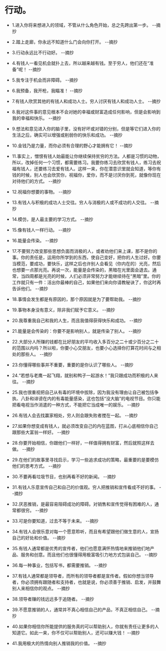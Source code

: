 # 行动。

- 1.进入你将来想进入的领域，不管从什么角色开始，总之先跨出第一步。 --摘抄

- 2.踏上走廊，你永远不知道什么门会向你打开。 --摘抄

- 3.行动永远比不行动好。 --摘抄

- 4.有钱人一看见机会就扑上去，所以越来越有钱。至于穷人，他们还在“准备”呢！ --摘抄

- 5.我专注于机会而非障碍。 --摘抄

- 6.我预备，我开枪，我瞄准！ --摘抄

- 7.有钱人欣赏其他的有钱人和成功人士。穷人讨厌有钱人和成功人士。 --摘抄

- 8.我对这件事的意见根本不会对她的幸福或财富造成任何影响，但是会影响到我的幸福和快乐。 --摘抄

- 9.想法和意见进入你的脑子里，没有好坏或对错的分别，但是等它们进入你的生活之后，确实可以增强或削弱你的快乐和成功。 --摘抄

- 10.金钱乃是力量，而你必须有合理的野心才能拥有它！ --摘抄

- 11.事实上，憎恨有钱人始最能让你继续保持贫穷的方法。人都是习惯的动物，所以，改掉任何一个习惯，都需要练习。我要你练习去欣赏有钱人，练习去祝福有钱人，还要练习去爱有钱人。这样一来，你在潜意识里就会知道，等你有钱的时候，别人也会欣赏你，祝福你，爱你，而不是讨厌你到死，就像你现在对待他们的方式。 --摘抄

- 12.祝福你想要的事物。 --摘抄

- 13.有钱人与积极的成功人士交往。穷人与消极的人或不成功的人交往。 --摘抄

- 14.模仿，是人最主要的学习方式。 --摘抄

- 15.像有钱人一样行动。 --摘抄

- 16.能量会传染。 --摘抄

- 17.不要努力改变那些思想负面而消极的人，或者劝他们来上课，那不是你的事。你的责任是，运用你所学到的东西，使自己变好，把你的人生过好。你要当模范，要成功，要快乐，这样之后也许别人会看见（你内在的）光亮，然后也想要一点那光亮。再说一次，能量是会传染的，黑暗在光里面会退去。通常，当四周都是光亮的时候，人们必须非常努力才能继续待在“黑暗”里。你的工作就只有一件：活出你最棒的自己，如果他们来向你请教秘诀了，你这时再告诉他们。 --摘抄

- 18.事情会发生都是有原因的，那个原因就是为了要帮助我。 --摘抄

- 19.事物本身没有意义，除非我们赋予它意义。 --摘抄

- 20.我尊重我自己和我的人生，而且我值得获得快乐和成功。 --摘抄

- 21.能量是会传染的：你要不是影响别人，就是传染了别人。 --摘抄

- 22.大部分人所赚的钱都在比好朋友的平均收入多百分之二十或少百分之二十的范围以内吗？所以啦，你要小心交朋友，也要小心选择你打算花时间与之相处的那些人。 --摘抄

- 23.你懂得哪些事并不重要，重要的是你认识了哪些人。 --摘抄

- 24.“若想与老鹰一起飞翔，就别和鸭子一起游水！”我只跟成功而积极的人来往。 --摘抄

- 25.我也很重视把自己从有毒的环境中拔除，因为我没有理由让自己被包括争执、八卦和诽谤在内的有毒能量感染，这也包括“没大脑”的电视节目。你只能把看电视当作消遣的一种方式，不能把它当成唯一的娱乐。 --摘抄

- 26.有钱人会去找赢家相处，穷人则会跟失败者搅在一起。 --摘抄

- 27.如果你想变成有钱人，就必须改变自己的内在蓝图，打从心底相信你自己跟那些大富翁一样好。 --摘抄

- 28.你要开始相信，你跟他们一样好，一样值得拥有财富，然后就照这样去做。 --摘抄

- 29.在他们的故事里寻找启示，学习一些追求成功的策略，最重要的是要模仿他们的思考方式。 --摘抄

- 30.不要再看垃圾节目，也别再看不好的新闻。 --摘抄

- 31.有钱人乐意宣传自己和自己的价值观。穷人把推销和宣传看成不好的事。 --摘抄

- 32.厌恶推销，是最容易阻碍成功的障碍。对销售和宣传觉得有困难的人，通常都很穷。 --摘抄

- 33.可是你要知道，过去不等于未来。 --摘抄

- 34.有钱人会很乐意对每一个愿意聆听，而且有希望跟他们做生意的人，宣扬自己的好处和价值。 --摘抄

- 35.有钱人通常都是优秀的宣传者，他们也愿意满怀热情地来推销他们地产品、服务和创意。而且他们也很懂得用极富吸引力地方式包装自己。 --摘抄

- 36.每一种事业，包括写书，都需要推销。 --摘抄

- 37.有钱人通常都是领导者，而所有的领导者都是宣传者。假如你想当领导者，你必须拥有跟随者和支持者，也就是说，你必须善于推销、启发，并鼓舞别人来相信你的观点。 --摘抄

- 38.领导者赚的钱远远多于追随者。 --摘抄

- 39.不愿意推销的人，通常并不真心相信自己的产品，不真正相信自己。 --摘抄

- 40.如果你相信你所能提供的服务真的可以帮助别人，你就有责任让更多的人知道它。如此一来，你不仅可以帮助别人，还可以赚大钱！ --摘抄

- 41.我用极大的热情向别人推销我的价值。 --摘抄
